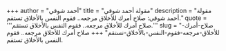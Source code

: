 +++
author = "أحمد شوقي"
title = "مقولة أحمد شوقي"
description = "مقولة أحمد شوقي: صلاح أمرك للأخلاق مرجعه.. فقوم النفس بالأخلاق تستقم."
quote = '''صلاح أمرك للأخلاق مرجعه.. فقوم النفس بالأخلاق تستقم.'''
slug = "صلاح-أمرك-للأخلاق-مرجعه-فقوم-النفس-بالأخلاق-تستقم"
+++
صلاح أمرك للأخلاق مرجعه.. فقوم النفس بالأخلاق تستقم.
